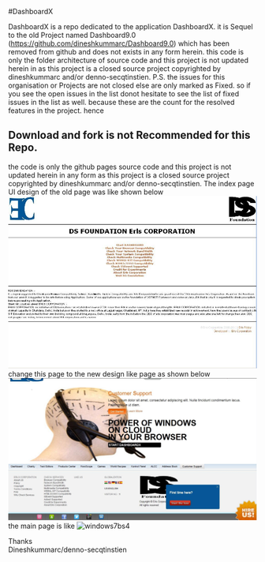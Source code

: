 #DashboardX

DashboardX is a repo dedicated to the application DashboardX. it is Sequel to the old Project named Dashboard9.0 (https://github.com/dineshkummarc/Dashboard9.0) which has been removed from github and does not exists in any form herein. this code is only the folder architecture of source code and this project is not updated herein in as this project is a closed source project copyrighted by dineshkummarc and/or denno-secqtinstien. P.S. the issues for this organisation or Projects are not closed else are only marked as Fixed. so if you see the open issues in the list donot hesitate to see the list of fixed issues in the list as well. because these are the count for the resolved features in the project. hence

Download and fork is not Recommended for this Repo.
--------------------------------------------------

the code is only the github pages source code and this project is not updated herein in any form as this project is a closed source project copyrighted by dineshkummarc and/or denno-secqtinstien.
The index page UI design of  the old page was like shown below
![EC OLD PAGE](https://github.com/Dashboard-X/Dashboardx-index/raw/master/screenshots/old-page.jpg)
change this page to the new design like page as shown below
![EC OLD PAGE](https://github.com/Dashboard-X/Dashboardx-index/raw/master/screenshots/ec-new-26-july-2013.jpg)
the main page is like
![windows7bs4](https://f.cloud.github.com/assets/2188914/175913/b2bad12e-7b60-11e2-802c-50009667c59b.png)

Thanks<br/>
Dineshkummarc/denno-secqtinstien
